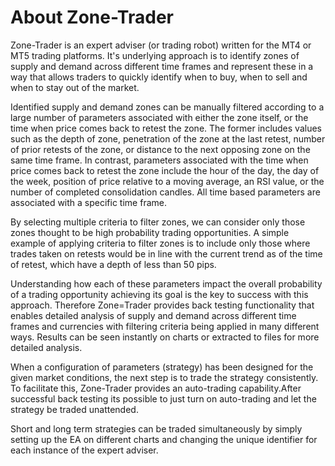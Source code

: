 # About Zone-Trader

Zone-Trader is an expert adviser (or trading robot) written for the MT4 or MT5 trading platforms. It's underlying approach is to identify zones of supply and demand across different time frames and represent these in a way that allows traders to quickly identify when to buy, when to sell and when to stay out of the market. 

Identified supply and demand zones can be manually filtered according to a large number of parameters associated with either the zone itself, or the time when price comes back to retest the zone. The former includes values such as the depth of zone, penetration of the zone at the last retest, number of prior retests of the zone, or distance to the next opposing zone on the same time frame. In contrast, parameters associated with the time when price comes back to retest the zone include the hour of the day, the day of the week, position of price relative to a moving average, an RSI value, or the number of completed consolidation candles. All time based parameters are associated with a specific time frame. 

By selecting multiple criteria to filter zones, we can consider only those zones thought to be high probability trading opportunities. A simple example of applying criteria to filter zones is to include only those where trades taken on retests would be in line with the current trend as of the time of retest, which have a depth of less than 50 pips.

Understanding how each of these parameters impact the overall probability of a trading opportunity achieving its goal is the key to success with this approach. Therefore Zone=Trader provides back testing functionality that enables detailed analysis of supply and demand across different time frames and currencies with filtering criteria being applied in many different ways. Results can be seen instantly on charts or extracted to files for more detailed analysis.

When a configuration of parameters (strategy) has been designed for the given market conditions, the next step is to trade the strategy consistently. To facilitate this, Zone-Trader provides an auto-trading capability.After successful back testing its possible to just turn on auto-trading and let the strategy be traded unattended.

Short and long term strategies can be traded simultaneously by simply setting up the EA on different charts and changing the unique identifier for each instance of the expert adviser.
